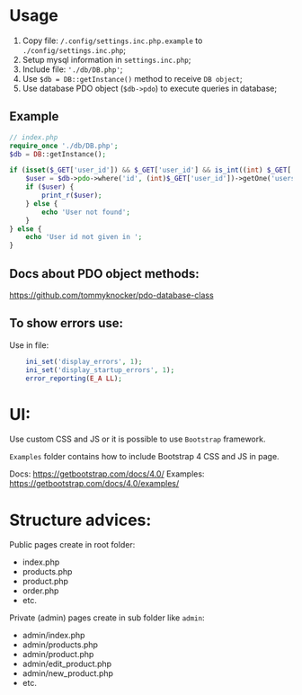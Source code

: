 # Usage

1. Copy file: `/.config/settings.inc.php.example` to `./config/settings.inc.php`;
2. Setup mysql information in `settings.inc.php`;
3. Include file: `'./db/DB.php'`;
4. Use `$db = DB::getInstance()` method to receive `DB object`;
5. Use database PDO object (`$db->pdo`) to execute queries in database;

## Example

```php
// index.php
require_once './db/DB.php';
$db = DB::getInstance();

if (isset($_GET['user_id']) && $_GET['user_id'] && is_int((int) $_GET['user_id'])) {
    $user = $db->pdo->where('id', (int)$_GET['user_id'])->getOne('users');
    if ($user) {
        print_r($user);
    } else {
        echo 'User not found';
    }
} else {
    echo 'User id not given in ';
}

```


## Docs about PDO object methods:
https://github.com/tommyknocker/pdo-database-class


## To show errors use:

Use in file:
```php
    ini_set('display_errors', 1);
    ini_set('display_startup_errors', 1);
    error_reporting(E_A LL);
```


# UI:

Use custom CSS and JS or it is possible to use `Bootstrap` framework.

`Examples` folder contains how to include Bootstrap 4 CSS and JS in page.

Docs: https://getbootstrap.com/docs/4.0/
Examples: https://getbootstrap.com/docs/4.0/examples/


# Structure advices:

Public pages create in root folder:
   - index.php
   - products.php
   - product.php
   - order.php
   - etc.

Private (admin) pages create in sub folder like `admin`:
   - admin/index.php
   - admin/products.php
   - admin/product.php
   - admin/edit_product.php
   - admin/new_product.php
   - etc.
